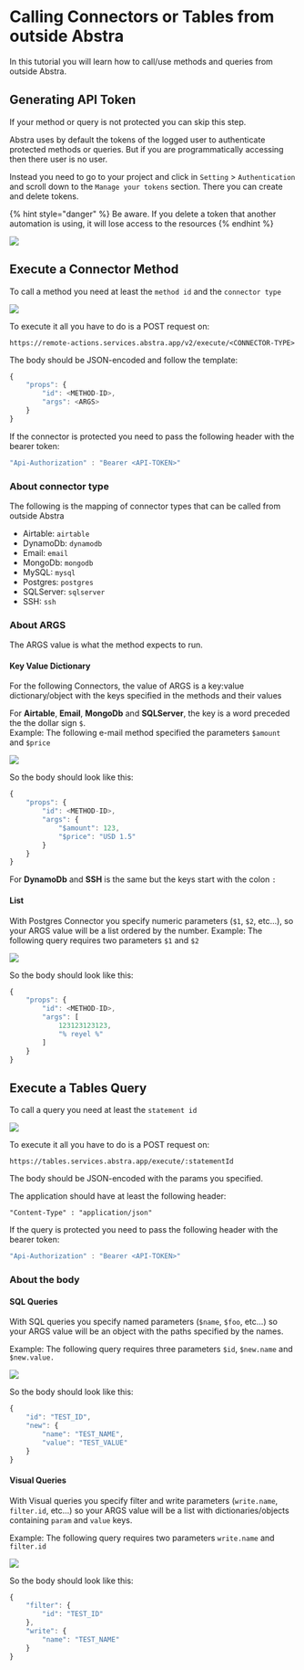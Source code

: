 # Calling Connectors or Tables from outside Abstra

In this tutorial you will learn how to call/use methods and queries from outside Abstra.

## Generating API Token

If your method or query is not protected you can skip this step.

Abstra uses by default the tokens of the logged user to authenticate protected methods or queries. But if you are programmatically accessing then there user is no user.

Instead you need to go to your project and click in `Setting`  > `Authentication` and scroll down to the `Manage your tokens` section. There you can create and delete tokens.&#x20;

{% hint style="danger" %}
Be aware. If you delete a token that another automation is using, it will lose access to the resources
{% endhint %}

![](../../.gitbook/assets/toekns.gif)

## Execute a Connector Method

To call a method you need at least the `method id` and the `connector type`

![](../../.gitbook/assets/methodid.gif)

To execute it all you have to do is a POST request on:

```
https://remote-actions.services.abstra.app/v2/execute/<CONNECTOR-TYPE>
```

The body should be JSON-encoded and follow the template:

```javascript
{
    "props": {
        "id": <METHOD-ID>,
        "args": <ARGS>
    }
}
```

If the connector is protected you need to pass the following header with the bearer token:

```javascript
"Api-Authorization" : "Bearer <API-TOKEN>"
```

### About connector type

The following is the mapping of connector types that can be called from outside Abstra

* Airtable: `airtable`
* DynamoDb: `dynamodb`
* Email: `email`
* MongoDb: `mongodb`
* MySQL: `mysql`
* Postgres: `postgres`
* SQLServer: `sqlserver`
* SSH: `ssh`

### About ARGS

The ARGS value is what the method expects to run.

#### Key Value Dictionary

For the following Connectors, the value of ARGS is a key:value dictionary/object with the keys specified in the methods and their values

For **Airtable**, **Email**, **MongoDb** and **SQLServer**, the key is a word preceded the the dollar sign `$`.\
Example: The following e-mail method specified the parameters `$amount` and `$price`

![](<../../.gitbook/assets/image (5).png>)

So the body should look like this:

```javascript
{
    "props": {
        "id": <METHOD-ID>,
        "args": {
            "$amount": 123,
            "$price": "USD 1.5"
        }
    }
}
```

For **DynamoDb** and **SSH** is the same but the keys start with the colon `:`

#### List

With Postgres Connector you specify numeric parameters (`$1`, `$2`, etc...), so your ARGS value will be a list ordered by the number. Example: The following query requires two parameters `$1` and `$2`

![](<../../.gitbook/assets/image (18).png>)

So the body should look like this:

```javascript
{
    "props": {
        "id": <METHOD-ID>,
        "args": [
            123123123123,
            "% reyel %"
        ]
    }
}
```

## Execute a Tables Query

To call a query you need at least the `statement id`&#x20;

![](../../.gitbook/assets/statement.gif)



To execute it all you have to do is a POST request on:

```
https://tables.services.abstra.app/execute/:statementId
```

The body should be JSON-encoded with the params you specified.

The application should have at least the following header:

```
"Content-Type" : "application/json"
```

If the query is protected you need to pass the following header with the bearer token:

```javascript
"Api-Authorization" : "Bearer <API-TOKEN>"
```

### About the body

#### SQL Queries

With SQL queries you specify named parameters (`$name`, `$foo`, etc...) so your ARGS value will be an object with the paths specified by the names.&#x20;

Example: The following query requires three parameters `$id`, `$new.name` and `$new.value.`

![](<../../.gitbook/assets/image (50).png>)

So the body should look like this:

```javascript
{
    "id": "TEST_ID",
    "new": {
        "name": "TEST_NAME",
        "value": "TEST_VALUE"
    }
}
```

#### Visual Queries

With Visual queries you specify filter and write parameters (`write.name`, `filter.id`, etc...) so your ARGS value will be a list with dictionaries/objects containing `param` and `value` keys.&#x20;

Example: The following query requires two parameters `write.name` and `filter.id`

![](<../../.gitbook/assets/image (23).png>)

So the body should look like this:

```javascript
{
    "filter": {
        "id": "TEST_ID"
    },
    "write": {
        "name": "TEST_NAME"
    }
}
```
